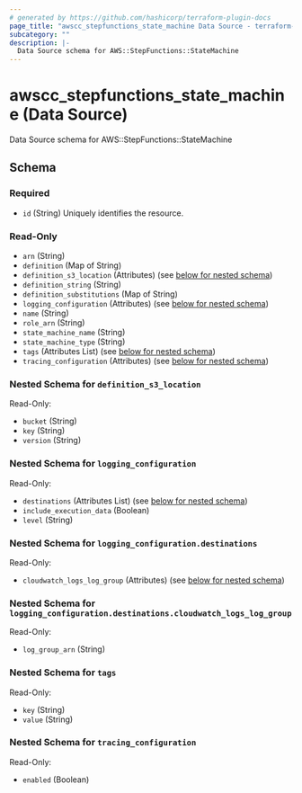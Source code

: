 ```yaml
---
# generated by https://github.com/hashicorp/terraform-plugin-docs
page_title: "awscc_stepfunctions_state_machine Data Source - terraform-provider-awscc"
subcategory: ""
description: |-
  Data Source schema for AWS::StepFunctions::StateMachine
---
```


# awscc_stepfunctions_state_machine (Data Source)

Data Source schema for AWS::StepFunctions::StateMachine



<!-- schema generated by tfplugindocs -->
## Schema

### Required

- `id` (String) Uniquely identifies the resource.

### Read-Only

- `arn` (String)
- `definition` (Map of String)
- `definition_s3_location` (Attributes) (see [below for nested schema](#nestedatt--definition_s3_location))
- `definition_string` (String)
- `definition_substitutions` (Map of String)
- `logging_configuration` (Attributes) (see [below for nested schema](#nestedatt--logging_configuration))
- `name` (String)
- `role_arn` (String)
- `state_machine_name` (String)
- `state_machine_type` (String)
- `tags` (Attributes List) (see [below for nested schema](#nestedatt--tags))
- `tracing_configuration` (Attributes) (see [below for nested schema](#nestedatt--tracing_configuration))

<a id="nestedatt--definition_s3_location"></a>
### Nested Schema for `definition_s3_location`

Read-Only:

- `bucket` (String)
- `key` (String)
- `version` (String)


<a id="nestedatt--logging_configuration"></a>
### Nested Schema for `logging_configuration`

Read-Only:

- `destinations` (Attributes List) (see [below for nested schema](#nestedatt--logging_configuration--destinations))
- `include_execution_data` (Boolean)
- `level` (String)

<a id="nestedatt--logging_configuration--destinations"></a>
### Nested Schema for `logging_configuration.destinations`

Read-Only:

- `cloudwatch_logs_log_group` (Attributes) (see [below for nested schema](#nestedatt--logging_configuration--destinations--cloudwatch_logs_log_group))

<a id="nestedatt--logging_configuration--destinations--cloudwatch_logs_log_group"></a>
### Nested Schema for `logging_configuration.destinations.cloudwatch_logs_log_group`

Read-Only:

- `log_group_arn` (String)




<a id="nestedatt--tags"></a>
### Nested Schema for `tags`

Read-Only:

- `key` (String)
- `value` (String)


<a id="nestedatt--tracing_configuration"></a>
### Nested Schema for `tracing_configuration`

Read-Only:

- `enabled` (Boolean)
